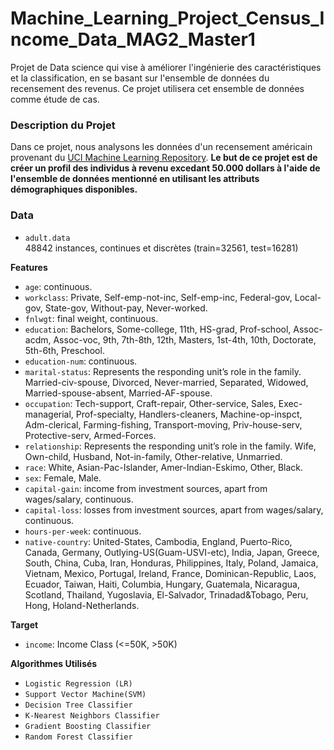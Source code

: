 # Machine_Learning_Project_Census_Income_Data_MAG2_Master1
Projet de Data science qui vise à améliorer l'ingénierie des caractéristiques et la classification, en se basant sur l'ensemble de données du recensement des revenus. Ce projet utilisera cet ensemble de données comme étude de cas.

### Description du Projet
Dans ce projet, nous analysons les données d'un recensement américain provenant du [UCI Machine Learning Repository](https://archive.ics.uci.edu/ml/datasets/Census+Income). **Le but de ce projet est de créer un profil des individus à revenu excedant 50.000 dollars à l'aide de l'ensemble de données mentionné en utilisant les attributs démographiques disponibles.**

### Data

- `adult.data`  
48842 instances, continues et discrètes    (train=32561, test=16281)  


**Features**  
- `age`: continuous.  
- `workclass`: Private, Self-emp-not-inc, Self-emp-inc, Federal-gov, Local-gov, State-gov, Without-pay, Never-worked.  
- `fnlwgt`: final weight, continuous.  
- `education`: Bachelors, Some-college, 11th, HS-grad, Prof-school, Assoc-acdm, Assoc-voc, 9th, 7th-8th, 12th, Masters, 1st-4th, 10th, Doctorate, 5th-6th, Preschool.  
- `education-num`:  continuous.  
- `marital-status`: Represents the responding unit’s role in the family. Married-civ-spouse, Divorced, Never-married, Separated, Widowed, Married-spouse-absent, Married-AF-spouse.  
- `occupation`: Tech-support, Craft-repair, Other-service, Sales, Exec-managerial, Prof-specialty, Handlers-cleaners, Machine-op-inspct, Adm-clerical, Farming-fishing, Transport-moving, Priv-house-serv, Protective-serv, Armed-Forces.  
- `relationship`: Represents the responding unit’s role in the family. Wife, Own-child, Husband, Not-in-family, Other-relative, Unmarried.  
- `race`: White, Asian-Pac-Islander, Amer-Indian-Eskimo, Other, Black.  
- `sex`: Female, Male.  
- `capital-gain`: income from investment sources, apart from wages/salary, continuous.  
- `capital-loss`: losses from investment sources, apart from wages/salary, continuous.  
- `hours-per-week`: continuous.  
- `native-country`: United-States, Cambodia, England, Puerto-Rico, Canada, Germany, Outlying-US(Guam-USVI-etc), India, Japan, Greece, South, China, Cuba, Iran, Honduras, Philippines, Italy, Poland, Jamaica, Vietnam, Mexico, Portugal, Ireland, France, Dominican-Republic, Laos, Ecuador, Taiwan, Haiti, Columbia, Hungary, Guatemala, Nicaragua, Scotland, Thailand, Yugoslavia, El-Salvador, Trinadad&Tobago, Peru, Hong, Holand-Netherlands. 

**Target**
- `income`: Income Class (<=50K, >50K)  

**Algorithmes Utilisés**
- `Logistic Regression (LR)`
- `Support Vector Machine(SVM)`
- `Decision Tree Classifier`
- `K-Nearest Neighbors Classifier`
- `Gradient Boosting Classifier`
- `Random Forest Classifier`







